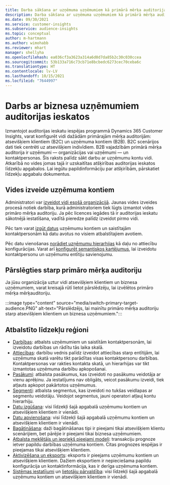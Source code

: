 ```yaml
---
title: Darba sākšana ar uzņēmuma uzņēmumiem kā primārā mērķa auditorija
description: Darba sākšana ar uzņēmuma uzņēmumiem kā primārā mērķa auditorija programmā Dynamics 365 Customer Insights.
ms.date: 09/30/2021
ms.service: customer-insights
ms.subservice: audience-insights
ms.topic: conceptual
author: m-hartmann
ms.author: wimohabb
ms.reviewer: mhart
manager: shellyha
ms.openlocfilehash: ea036cf3a3623a314a6d0d7da85b2c30c030ccea
ms.sourcegitcommit: 53b133a716c73cb71e8bcbedc6273cec70ceba6c
ms.translationtype: HT
ms.contentlocale: lv-LV
ms.lasthandoff: 10/15/2021
ms.locfileid: "7644997"
---
```

# <a name="work-with-business-accounts-in-audience-insights"></a>Darbs ar biznesa uzņēmumiem auditorijas ieskatos

Izmantojot auditorijas ieskatu iespējas programmā Dynamics 365 Customer Insights, varat konfigurēt vidi dažādām primārajām mērķa auditorijām: atsevišķiem klientiem (B2C) un uzņēmuma kontiem (B2B). B2C scenārijos dati tiek centrēti uz atsevišķiem indivīdiem. B2B vajadzībām primārā mērķa auditorija ir uzņēmumi — organizācijas vai uzņēmumi — un kontaktpersonas. Šis raksts palīdz sākt darbu ar uzņēmumu kontu vidi. Atkarībā no vides jomas tajā ir uzskaitītas atšķirības auditorijas ieskatos līdzekļu apgabalos. Lai iegūtu papildinformāciju par atšķirībām, pārskatiet līdzekļu apgabalu dokumentus. 

## <a name="create-an-environment-for-business-accounts"></a>Vides izveide uzņēmuma kontiem

Administratori var [izveidot vidi esošā organizācijā](create-environment.md). Jaunas vides izveides procesā notiek darbība, kurā administratoriem tiek lūgts izmantot vides primāro mērķa auditoriju. Ja pēc licences iegādes tā ir auditorijas ieskatu sākotnējā iestatīšana, vadītā pieredze palīdz izveidot pirmo vidi.

Pēc tam varat [izgūt datus](data-sources.md) uzņēmumu kontiem un saistītajām kontaktpersonām kā datu avotus no visiem atbalstītajiem avotiem.

Pēc datu vienošanas [norādiet uzņēmumu hierarhijas](relationships.md#set-up-account-hierarchies) kā daļu no attiecību konfigurācijas. Varat arī [konfigurēt semantiskos kartējumus](semantic-mappings.md), lai izveidotu kontaktpersonu un uzņēmumu entītiju savienojumu. 

## <a name="switch-between-primary-target-audience"></a>Pārslēgties starp primāro mērķa auditoriju

Ja jūsu organizācija uztur vidi atsevišķiem klientiem un biznesa uzņēmumiem, varat kreisajā rūtī lietot pārslēdzēju, lai izvēlētos primāro mērķa mērķauditoriju.

:::image type="content" source="media/switch-primary-target-audience.PNG" alt-text="Pārslēdzējs, lai mainītu primāro mērķa auditoriju starp atsevišķiem klientiem un biznesa uzņēmumiem.":::

## <a name="supported-feature-areas"></a>Atbalstīto līdzekļu reģioni

- [Darbības](activities.md): atbalsts uzņēmumiem un saistītām kontaktpersonām, lai izveidotu darbības un rādītu tās laika skalā.
- [Attiecības](relationships.md): darbību vednis palīdz izveidot attiecības starp entītijām, lai uzņēmuma skatā varētu tikt parādītas visas kontaktpersonu darbības. Kontaktpersonas var rakties kontakta skatā, un hierarhijas var tikt izmantotas uzņēmuma darbību apkopošanai.
- [Pasākumi](measures.md): atbalsta pasākumus, kas izveidoti no pasākumu veidotāja ar vienu aprēķinu. Ja iestatījums nav obligāts, veicot pasākumu izveidi, tiek atļauts apkopot pakārtotos uzņēmumus.
- [Segmenti](segments.md): atbalsta segmentus, kas izveidoti no tukšas veidlapas ar segmentu veidotāju. Veidojot segmentus, jauni operatori atļauj kontu hierarhiju.
- [Datu izgūšana](data-sources.md): visi līdzekļi šajā apgabalā uzņēmumu kontiem un atsevišķiem klientiem ir vienādi.
- [Datu apvienošana](data-unification.md): visi līdzekļi šajā apgabalā uzņēmumu kontiem un atsevišķiem klientiem ir vienādi.
- [Bagātināšana](enrichment-hub.md): daži bagātināšanas tipi ir pieejami tikai atsevišķiem klientu scenārijiem, bet pārējie ir pieejami tikai biznesa uzņēmumiem.
- [Atbalsta meklētājs un iepriekš pieejami modeļi](predictions-overview.md): transakciju prognoze ietver papildu darbības uzņēmuma kontiem. Citas prognozes iespējas ir pieejamas tikai atsevišķiem klientiem.
- [Aktivizēšana un eksports](export-destinations.md): eksports ir pieejams uzņēmumu kontiem un atsevišķiem klientiem. Dažiem eksportiem ir nepieciešama papildu konfigurācija un kontaktinformācija, kas ir derīga uzņēmuma kontiem.
- [Sistēmas iestatījumi](system.md) un [lietotāju pārvaldība](permissions.md): visi līdzekļi šajā apgabalā uzņēmumu kontiem un atsevišķiem klientiem ir vienādi.

